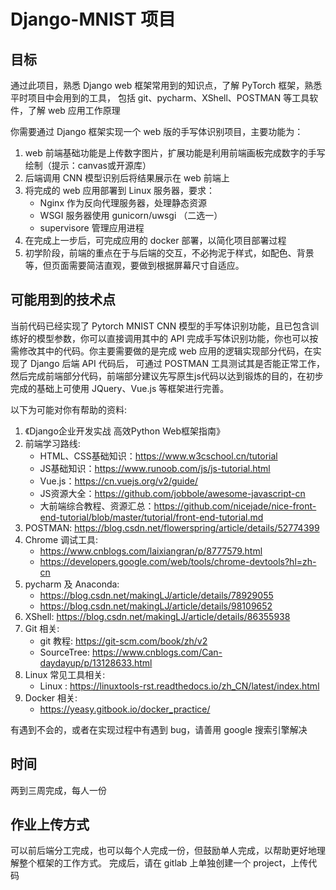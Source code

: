 # Django-MNIST 项目

## 目标

通过此项目，熟悉 Django web 框架常用到的知识点，了解 PyTorch 框架，熟悉平时项目中会用到的工具，
包括 git、pycharm、XShell、POSTMAN 等工具软件，了解 web 应用工作原理

你需要通过 Django 框架实现一个 web 版的手写体识别项目，主要功能为：

1. web 前端基础功能是上传数字图片，扩展功能是利用前端画板完成数字的手写绘制（提示：canvas或开源库）
2. 后端调用 CNN 模型识别后将结果展示在 web 前端上
3. 将完成的 web 应用部署到 Linux 服务器，要求：
    - Nginx 作为反向代理服务器，处理静态资源
    - WSGI 服务器使用 gunicorn/uwsgi （二选一）
    - supervisore 管理应用进程
4. 在完成上一步后，可完成应用的 docker 部署，以简化项目部署过程
5. 初学阶段，前端的重点在于与后端的交互，不必拘泥于样式，如配色、背景等，但页面需要简洁直观，要做到根据屏幕尺寸自适应。

## 可能用到的技术点

当前代码已经实现了 Pytorch MNIST CNN 模型的手写体识别功能，且已包含训练好的模型参数，你可以直接调用其中的 API 
完成手写体识别功能，你也可以按需修改其中的代码。你主要需要做的是完成 web 应用的逻辑实现部分代码，在实现了 Django 后端 API 代码后，
可通过 POSTMAN 工具测试其是否能正常工作，然后完成前端部分代码，前端部分建议先写原生js代码以达到锻炼的目的，在初步完成的基础上可使用 JQuery、Vue.js 等框架进行完善。

以下为可能对你有帮助的资料:

1. 《Django企业开发实战 高效Python Web框架指南》
2. 前端学习路线: 
    - HTML、CSS基础知识：https://www.w3cschool.cn/tutorial
    - JS基础知识：https://www.runoob.com/js/js-tutorial.html
    - Vue.js：https://cn.vuejs.org/v2/guide/
    - JS资源大全：https://github.com/jobbole/awesome-javascript-cn
    - 大前端综合教程、资源汇总：https://github.com/nicejade/nice-front-end-tutorial/blob/master/tutorial/front-end-tutorial.md
3. POSTMAN: https://blog.csdn.net/flowerspring/article/details/52774399
4. Chrome 调试工具: 
    - https://www.cnblogs.com/laixiangran/p/8777579.html
    - https://developers.google.com/web/tools/chrome-devtools?hl=zh-cn
5. pycharm 及 Anaconda: 
    - https://blog.csdn.net/makingLJ/article/details/78929055
    - https://blog.csdn.net/makingLJ/article/details/98109652
6. XShell: https://blog.csdn.net/makingLJ/article/details/86355938
7. Git 相关:
    - git 教程: https://git-scm.com/book/zh/v2
    - SourceTree: https://www.cnblogs.com/Can-daydayup/p/13128633.html
8. Linux 常见工具相关:
    - Linux : https://linuxtools-rst.readthedocs.io/zh_CN/latest/index.html
9. Docker 相关:
    - https://yeasy.gitbook.io/docker_practice/

有遇到不会的，或者在实现过程中有遇到 bug，请善用 google 搜索引擎解决

## 时间

两到三周完成，每人一份

## 作业上传方式

可以前后端分工完成，也可以每个人完成一份，但鼓励单人完成，以帮助更好地理解整个框架的工作方式。
完成后，请在 gitlab 上单独创建一个 project，上传代码
